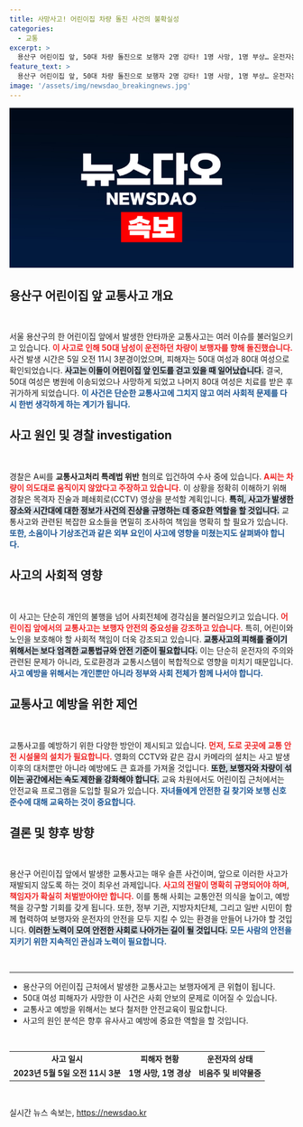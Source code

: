 ```yaml
---
title: 사망사고! 어린이집 차량 돌진 사건의 불확실성
categories:
  - 교통
excerpt: >
  용산구 어린이집 앞, 50대 차량 돌진으로 보행자 2명 강타! 1명 사망, 1명 부상… 운전자는 차가 의도대로 움직이지 않았다는 진술. 경찰, CCTV 분석 중! 클릭해 사건의 전말을 알아보세요!
feature_text: >
  용산구 어린이집 앞, 50대 차량 돌진으로 보행자 2명 강타! 1명 사망, 1명 부상… 운전자는 차가 의도대로 움직이지 않았다는 진술. 경찰, CCTV 분석 중! 클릭해 사건의 전말을 알아보세요!
image: '/assets/img/newsdao_breakingnews.jpg'
---
```


<p><img src="/assets/img/newsdao_breakingnews.jpg" alt="firstkoreanews 속보" /></p>

<h2 data-ke-size="size26">용산구 어린이집 앞 교통사고 개요</h2>

<p data-ke-size="size16">&nbsp;</p>

<p>서울 용산구의 한 어린이집 앞에서 발생한 안타까운 교통사고는 여러 이슈를 불러일으키고 있습니다. <b><span style="color: #ee2323;">이 사고로 인해 50대 남성이 운전하던 차량이 보행자를 향해 돌진했습니다.</span></b>  사건 발생 시간은 5일 오전 11시 3분경이었으며, 피해자는 50대 여성과 80대 여성으로 확인되었습니다. <b><span style="background-color: #21538527;">사고는 이들이 어린이집 앞 인도를 걷고 있을 때 일어났습니다.</span></b> 결국, 50대 여성은 병원에 이송되었으나 사망하게 되었고 나머지 80대 여성은 치료를 받은 후 귀가하게 되었습니다. <b><span style="color: #1a5490;">이 사건은 단순한 교통사고에 그치지 않고 여러 사회적 문제를 다시 한번 생각하게 하는 계기가 됩니다.</span></b></p>

<h2 data-ke-size="size26">사고 원인 및 경찰 investigation</h2>

<p data-ke-size="size16">&nbsp;</p>

<p>경찰은 A씨를 <b>교통사고처리 특례법 위반</b> 혐의로 입건하여 수사 중에 있습니다. <b><span style="color: #ee2323;">A씨는 차량이 의도대로 움직이지 않았다고 주장하고 있습니다.</span></b> 이 상황을 정확히 이해하기 위해 경찰은 목격자 진술과 폐쇄회로(CCTV) 영상을 분석할 계획입니다. <b><span style="background-color: #21538527;">특히, 사고가 발생한 장소와 시간대에 대한 정보가 사건의 진상을 규명하는 데 중요한 역할을 할 것입니다.</span></b> 교통사고와 관련된 복잡한 요소들을 면밀히 조사하여 책임을 명확히 할 필요가 있습니다. <b><span style="color: #1a5490;">또한, 소음이나 기상조건과 같은 외부 요인이 사고에 영향을 미쳤는지도 살펴봐야 합니다.</span></b></p>

<h2 data-ke-size="size26">사고의 사회적 영향</h2>

<p data-ke-size="size16">&nbsp;</p>

<p>이 사고는 단순히 개인의 불행을 넘어 사회전체에 경각심을 불러일으키고 있습니다. <b><span style="color: #ee2323;">어린이집 앞에서의 교통사고는 보행자 안전의 중요성을 강조하고 있습니다.</span></b> 특히, 어린이와 노인을 보호해야 할 사회적 책임이 더욱 강조되고 있습니다. <b><span style="background-color: #21538527;">교통사고의 피해를 줄이기 위해서는 보다 엄격한 교통법규와 안전 기준이 필요합니다.</span></b> 이는 단순히 운전자의 주의와 관련된 문제가 아니라, 도로환경과 교통시스템이 복합적으로 영향을 미치기 때문입니다. <b><span style="color: #1a5490;">사고 예방을 위해서는 개인뿐만 아니라 정부와 사회 전체가 함께 나서야 합니다.</span></b></p>

<h2 data-ke-size="size26">교통사고 예방을 위한 제언</h2>

<p data-ke-size="size16">&nbsp;</p>

<p>교통사고를 예방하기 위한 다양한 방안이 제시되고 있습니다. <b><span style="color: #ee2323;">먼저, 도로 곳곳에 교통 안전 시설물의 설치가 필요합니다.</span></b> 영화의 CCTV와 같은 감시 카메라의 설치는 사고 발생 이후의 대처뿐만 아니라 예방에도 큰 효과를 가져올 것입니다. <b><span style="background-color: #21538527;">또한, 보행자와 차량이 섞이는 공간에서는 속도 제한을 강화해야 합니다.</span></b> 교육 차원에서도 어린이집 근처에서는 안전교육 프로그램을 도입할 필요가 있습니다. <b><span style="color: #1a5490;">자녀들에게 안전한 길 찾기와 보행 신호 준수에 대해 교육하는 것이 중요합니다.</span></b> </p>

<h2 data-ke-size="size26">결론 및 향후 방향</h2>

<p data-ke-size="size16">&nbsp;</p>

<p>용산구 어린이집 앞에서 발생한 교통사고는 매우 슬픈 사건이며, 앞으로 이러한 사고가 재발되지 않도록 하는 것이 최우선 과제입니다. <b><span style="color: #ee2323;">사고의 전말이 명확히 규명되어야 하며, 책임자가 확실히 처벌받아야만 합니다.</span></b> 이를 통해 사회는 교통안전 의식을 높이고, 예방책을 강구할 기회를 갖게 됩니다. 또한, 정부 기관, 지방자치단체, 그리고 일반 시민이 함께 협력하여 보행자와 운전자의 안전을 모두 지킬 수 있는 환경을 만들어 나가야 할 것입니다. <b><span style="background-color: #21538527;">이러한 노력이 모여 안전한 사회로 나아가는 길이 될 것입니다.</span></b> <b><span style="color: #1a5490;">모든 사람의 안전을 지키기 위한 지속적인 관심과 노력이 필요합니다.</span></b></p>

<p data-ke-size="size16">&nbsp;</p>

<hr>

<ul>
    <li>용산구의 어린이집 근처에서 발생한 교통사고는 보행자에게 큰 위협이 됩니다.</li>
    <li>50대 여성 피해자가 사망한 이 사건은 사회 안보의 문제로 이어질 수 있습니다.</li>
    <li>교통사고 예방을 위해서는 보다 철저한 안전교육이 필요합니다.</li>
    <li>사고의 원인 분석은 향후 유사사고 예방에 중요한 역할을 할 것입니다.</li>
</ul>

<p data-ke-size="size16">&nbsp;</p>

<table>
    <tr>
        <td style="text-align: center; height: 17px;"><b>사고 일시</b></td>
        <td style="text-align: center; height: 17px;"><b>피해자 현황</b></td>
        <td style="text-align: center; height: 17px;"><b>운전자의 상태</b></td>
    </tr>
    <tr>
        <td style="text-align: center; height: 17px;"><b>2023년 5월 5일 오전 11시 3분</b></td>
        <td style="text-align: center; height: 17px;"><b>1명 사망, 1명 경상</b></td>
        <td style="text-align: center; height: 17px;"><b>비음주 및 비약물증</b></td>
    </tr>
</table>

<p data-ke-size="size16">&nbsp;</p>
실시간 뉴스 속보는, <a href="https://newsdao.kr" rel="dofollow">https://newsdao.kr</a>


